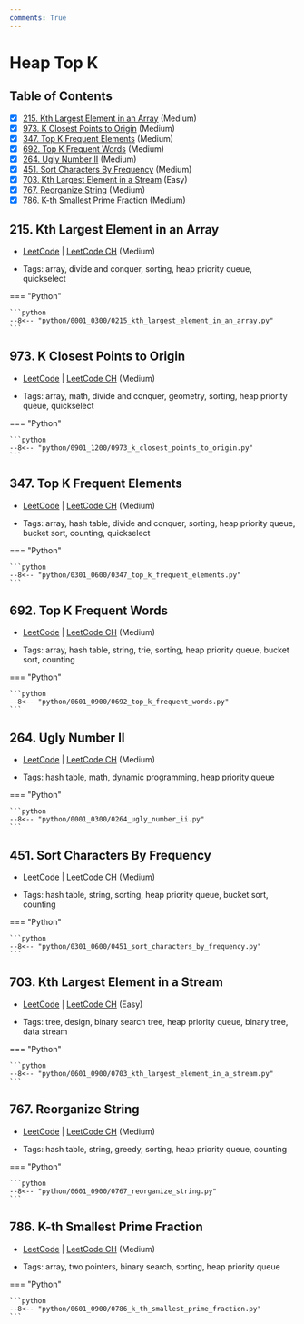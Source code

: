 ```yaml
---
comments: True
---
```


# Heap Top K

## Table of Contents

- [x] [215. Kth Largest Element in an Array](https://leetcode.cn/problems/kth-largest-element-in-an-array/) (Medium)
- [x] [973. K Closest Points to Origin](https://leetcode.cn/problems/k-closest-points-to-origin/) (Medium)
- [x] [347. Top K Frequent Elements](https://leetcode.cn/problems/top-k-frequent-elements/) (Medium)
- [x] [692. Top K Frequent Words](https://leetcode.cn/problems/top-k-frequent-words/) (Medium)
- [x] [264. Ugly Number II](https://leetcode.cn/problems/ugly-number-ii/) (Medium)
- [x] [451. Sort Characters By Frequency](https://leetcode.cn/problems/sort-characters-by-frequency/) (Medium)
- [x] [703. Kth Largest Element in a Stream](https://leetcode.cn/problems/kth-largest-element-in-a-stream/) (Easy)
- [x] [767. Reorganize String](https://leetcode.cn/problems/reorganize-string/) (Medium)
- [x] [786. K-th Smallest Prime Fraction](https://leetcode.cn/problems/k-th-smallest-prime-fraction/) (Medium)

## 215. Kth Largest Element in an Array

-   [LeetCode](https://leetcode.com/problems/kth-largest-element-in-an-array/) | [LeetCode CH](https://leetcode.cn/problems/kth-largest-element-in-an-array/) (Medium)

-   Tags: array, divide and conquer, sorting, heap priority queue, quickselect

=== "Python"

    ```python
    --8<-- "python/0001_0300/0215_kth_largest_element_in_an_array.py"
    ```



## 973. K Closest Points to Origin

-   [LeetCode](https://leetcode.com/problems/k-closest-points-to-origin/) | [LeetCode CH](https://leetcode.cn/problems/k-closest-points-to-origin/) (Medium)

-   Tags: array, math, divide and conquer, geometry, sorting, heap priority queue, quickselect

=== "Python"

    ```python
    --8<-- "python/0901_1200/0973_k_closest_points_to_origin.py"
    ```



## 347. Top K Frequent Elements

-   [LeetCode](https://leetcode.com/problems/top-k-frequent-elements/) | [LeetCode CH](https://leetcode.cn/problems/top-k-frequent-elements/) (Medium)

-   Tags: array, hash table, divide and conquer, sorting, heap priority queue, bucket sort, counting, quickselect

=== "Python"

    ```python
    --8<-- "python/0301_0600/0347_top_k_frequent_elements.py"
    ```



## 692. Top K Frequent Words

-   [LeetCode](https://leetcode.com/problems/top-k-frequent-words/) | [LeetCode CH](https://leetcode.cn/problems/top-k-frequent-words/) (Medium)

-   Tags: array, hash table, string, trie, sorting, heap priority queue, bucket sort, counting

=== "Python"

    ```python
    --8<-- "python/0601_0900/0692_top_k_frequent_words.py"
    ```



## 264. Ugly Number II

-   [LeetCode](https://leetcode.com/problems/ugly-number-ii/) | [LeetCode CH](https://leetcode.cn/problems/ugly-number-ii/) (Medium)

-   Tags: hash table, math, dynamic programming, heap priority queue

=== "Python"

    ```python
    --8<-- "python/0001_0300/0264_ugly_number_ii.py"
    ```



## 451. Sort Characters By Frequency

-   [LeetCode](https://leetcode.com/problems/sort-characters-by-frequency/) | [LeetCode CH](https://leetcode.cn/problems/sort-characters-by-frequency/) (Medium)

-   Tags: hash table, string, sorting, heap priority queue, bucket sort, counting

=== "Python"

    ```python
    --8<-- "python/0301_0600/0451_sort_characters_by_frequency.py"
    ```



## 703. Kth Largest Element in a Stream

-   [LeetCode](https://leetcode.com/problems/kth-largest-element-in-a-stream/) | [LeetCode CH](https://leetcode.cn/problems/kth-largest-element-in-a-stream/) (Easy)

-   Tags: tree, design, binary search tree, heap priority queue, binary tree, data stream

=== "Python"

    ```python
    --8<-- "python/0601_0900/0703_kth_largest_element_in_a_stream.py"
    ```



## 767. Reorganize String

-   [LeetCode](https://leetcode.com/problems/reorganize-string/) | [LeetCode CH](https://leetcode.cn/problems/reorganize-string/) (Medium)

-   Tags: hash table, string, greedy, sorting, heap priority queue, counting

=== "Python"

    ```python
    --8<-- "python/0601_0900/0767_reorganize_string.py"
    ```



## 786. K-th Smallest Prime Fraction

-   [LeetCode](https://leetcode.com/problems/k-th-smallest-prime-fraction/) | [LeetCode CH](https://leetcode.cn/problems/k-th-smallest-prime-fraction/) (Medium)

-   Tags: array, two pointers, binary search, sorting, heap priority queue

=== "Python"

    ```python
    --8<-- "python/0601_0900/0786_k_th_smallest_prime_fraction.py"
    ```
